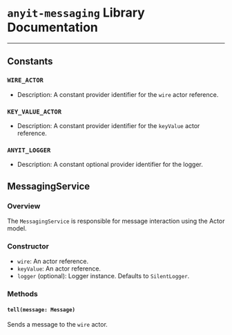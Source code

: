 # `anyit-messaging` Library Documentation

---

## **Constants**

### `WIRE_ACTOR`

- Description: A constant provider identifier for the `wire` actor reference.

### `KEY_VALUE_ACTOR`

- Description: A constant provider identifier for the `keyValue` actor reference.

### `ANYIT_LOGGER`

- Description: A constant optional provider identifier for the logger.


## **MessagingService**

### **Overview**

The `MessagingService` is responsible for message interaction using the Actor model.

### **Constructor**

- `wire`: An actor reference.
- `keyValue`: An actor reference.
- `logger` (optional): Logger instance. Defaults to `SilentLogger`.

### **Methods**

#### `tell(message: Message)`

Sends a message to the `wire` actor.
